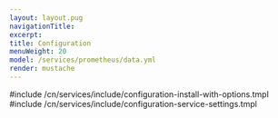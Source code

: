 ```yaml
---
layout: layout.pug
navigationTitle:
excerpt:
title: Configuration
menuWeight: 20
model: /services/prometheus/data.yml
render: mustache
---
```


#include /cn/services/include/configuration-install-with-options.tmpl
#include /cn/services/include/configuration-service-settings.tmpl
